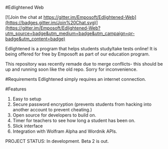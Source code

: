#Edlightened Web

[![Join the chat at https://gitter.im/Emposoft/Edlightened-Web](https://badges.gitter.im/Join%20Chat.svg)](https://gitter.im/Emposoft/Edlightened-Web?utm_source=badge&utm_medium=badge&utm_campaign=pr-badge&utm_content=badge)

Edlightened is a program that helps students study/take tests online! It is being offered for free by Emposoft as part of our education program. 

This repository was recently remade due to merge conflicts- this should be up and running soon like the old repo. Sorry for inconvenience. 

#Requirements
Edlightened simply requires an internet connection.

#Features
1. Easy to setup
2. Secure password encryption (prevents students from hacking into another account to prevent cheating.)
3. Open source for developers to build on.
4. Timer for teachers to see how long a student has been on. 
5. Slick interface
6. Integration with Wolfram Alpha and Wordnik APIs. 


PROJECT STATUS: In development. Beta 2 is out. 
